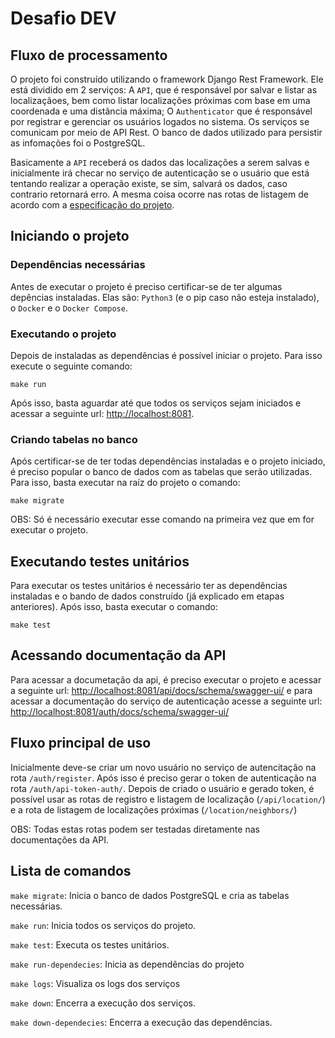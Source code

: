 # Desafio DEV

## Fluxo de processamento

O projeto foi construído utilizando o framework Django Rest Framework. Ele está dividido em 2 serviços: A ```API```, que é responsável por salvar e listar as localizaçãoes, bem como listar localizações próximas com base em uma coordenada e uma distância máxima; O ```Authenticator``` que é responsável por registrar e gerenciar os usuários logados no sistema. Os serviços se comunicam por meio de API Rest. O banco de dados utilizado para persistir as infomações foi o PostgreSQL.

Basicamente a ```API``` receberá os dados das localizações a serem salvas e inicialmente irá checar no serviço de autenticação se o usuário que está tentando realizar a operação existe, se sim, salvará os dados, caso contrario retornará erro. A mesma coisa ocorre nas rotas de listagem de acordo com a [especificação do projeto](./README_BASE.md).

## Iniciando o projeto

### Dependências necessárias
Antes de executar o projeto é preciso certificar-se de ter algumas depências instaladas. Elas são: ```Python3``` (e o pip caso não esteja instalado), o ```Docker``` e o ```Docker Compose```.

### Executando o projeto
Depois de instaladas as dependências é possível iniciar o projeto. Para isso execute o seguinte comando:

```shell
make run
```

Após isso, basta aguardar até que todos os serviços sejam iniciados e acessar a seguinte url: [http://localhost:8081](http://localhost:8081).

### Criando tabelas no banco
Após certificar-se de ter todas dependências instaladas e o projeto iniciado, é preciso popular o banco de dados com as tabelas que serão utilizadas. Para isso, basta executar na raíz do projeto o comando:

```shell
make migrate
```

OBS: Só é necessário executar esse comando na primeira vez que em for executar o projeto.


## Executando testes unitários
Para executar os testes unitários é necessário ter as dependências instaladas e o bando de dados construído (já explicado em etapas anteriores). Após isso, basta executar o comando:

```shell
make test
```

## Acessando documentação da API
Para acessar a documetação da api, é preciso executar o projeto e acessar a seguinte url: [http://localhost:8081/api/docs/schema/swagger-ui/](http://localhost:8081/api/docs/schema/swagger-ui/) e para acessar a documentação do serviço de autenticação acesse a seguinte url:  [http://localhost:8081/auth/docs/schema/swagger-ui/](http://localhost:8081/auth/docs/schema/swagger-ui/)

## Fluxo principal de uso

Inicialmente deve-se criar um novo usuário no serviço de autencitação na rota `/auth/register`. Após isso é preciso gerar o token de autenticação na rota `/auth/api-token-auth/`.
Depois de criado o usuário e gerado token, é possível usar as rotas de registro e listagem de localização (`/api/location/`) e a rota de listagem de localizações próximas (`/location/neighbors/`)

OBS: Todas estas rotas podem ser testadas diretamente nas documentações da API.

## Lista de comandos

```make migrate```: Inicia o banco de dados PostgreSQL e cria as tabelas necessárias.

```make run```: Inicia todos os serviços do projeto.

```make test```: Executa os testes unitários.

```make run-dependecies```: Inicia as dependências do projeto

```make logs```: Visualiza os logs dos serviços

```make down```: Encerra a execução dos serviços.

```make down-dependecies```: Encerra a execução das dependências.
